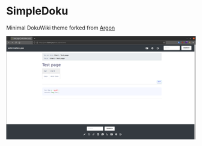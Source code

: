 # SimpleDoku

Minimal DokuWiki theme forked from [Argon](https://github.com/IceWreck/Argon-Dokuwiki-Template) 

![Screenshot](screenshots/doku.png)

